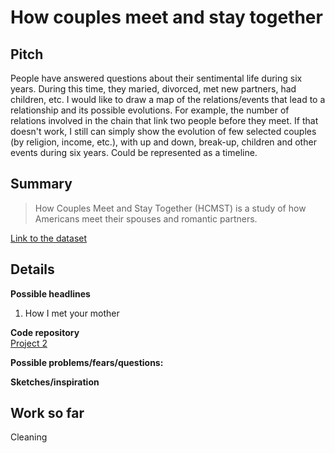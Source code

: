 # How couples meet and stay together

## Pitch
People have answered questions about their sentimental life during six years. During this time, they maried, divorced, met new partners, had children, etc.
I would like to draw a map of the relations/events that lead to a relationship and its possible evolutions.
For example, the number of relations involved in the chain that link two people before they meet.
If that doesn't work, I still can simply show the evolution of few selected couples (by religion, income, etc.), with up and down, break-up, children and other events during six years. Could be represented as a timeline.

## Summary
>How Couples Meet and Stay Together (HCMST) is a study of how Americans meet their spouses and romantic partners.

[Link to the dataset](https://data.stanford.edu/hcmst)  

## Details

**Possible headlines**  

1. How I met your mother

**Code repository**  
[Project 2](https://github.com/mathieulede/data-studio/tree/master/code/project3)

**Possible problems/fears/questions:**  

**Sketches/inspiration**  

## Work so far
Cleaning
